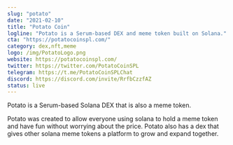 ```yaml
---
slug: "potato"
date: "2021-02-10"
title: "Potato Coin"
logline: "Potato is a Serum-based DEX and meme token built on Solana."
cta: "https://potatocoinspl.com/"
category: dex,nft,meme
logo: /img/PotatoLogo.png
website: https://potatocoinspl.com/
twitter: https://twitter.com/PotatoCoinSPL
telegram: https://t.me/PotatoCoinSPLChat
discord: https://discord.com/invite/RrfbCzzfAZ
status: live
---
```


Potato is a Serum-based Solana DEX that is also a meme token.

Potato was created to allow everyone using solana to hold a meme token and have fun without worrying about the price. Potato also has a dex that gives other solana meme tokens a platform to grow and expand together. 

